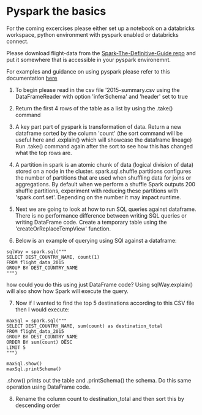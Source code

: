 # Pyspark the basics

For the coming excercises please either set up a notebook on a databricks workspace, python environment with pyspark enabled or databricks connect.

Please download flight-data from the [Spark-The-Definitive-Guide repo](https://github.com/databricks/Spark-The-Definitive-Guide/tree/master/data/flight-data) and put it somewhere that is accessible in your pyspark environemnt. 

For examples and guidance on using pyspark please refer to this documentation [here](https://spark.apache.org/docs/latest/api/python/reference/api/pyspark.sql.SparkSession.html)

1) To begin please read in the csv file '2015-summary.csv using the DataFrameReader with option 'inferSchema' and 'header' set to true

2) Return the first 4 rows of the table as a list by using the .take() command

3) A key part part of pyspark is transformation of data. Return a new dataframe sorted by the column 'count' (the sort command will be useful here and .explain() which will showcase the dataframe lineage) Run .take() command again after the sort to see how this has changed what the top rows are. 

4) A partition in spark is an atomic chunk of data (logical division of data) stored on a node in the cluster. spark.sql.shuffle.partitions configures the number of partitions that are used when shuffling data for joins or aggregations. By default when we perform a shuffle Spark outputs 200 shuffle partitions, experiment with reducing these partitions with 'spark.conf.set'. Depending on the number it may impact runtime. 

5) Next we are going to look at how to run SQL queries against dataframe. There is no performance difference between writing SQL queries or writing DataFrame code. Create a temporary table using the 'createOrReplaceTempView' function.

6) Below is an example of querying using SQl against a dataframe:

```
sqlWay = spark.sql("""
SELECT DEST_COUNTRY_NAME, count(1)
FROM flight_data_2015
GROUP BY DEST_COUNTRY_NAME
""")
```

how could you do this using just DataFrame code? Using sqlWay.explain() will also show how Spark will execute the query. 

7) Now if I wanted to find the top 5 destinations according to this CSV file then I would execute:

```
maxSql = spark.sql("""
SELECT DEST_COUNTRY_NAME, sum(count) as destination_total
FROM flight_data_2015
GROUP BY DEST_COUNTRY_NAME
ORDER BY sum(count) DESC
LIMIT 5
""")

maxSql.show()
maxSql.printSchema()
```

.show() prints out the table and .printSchema() the schema. Do this same operation using DataFrame code. 

8) Rename the column count to destination_total and then sort this by descending order